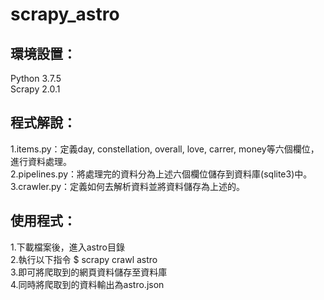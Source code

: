 # scrapy_astro
## 環境設置：
Python 3.7.5  
Scrapy 2.0.1  

## 程式解說：
1.items.py：定義day, constellation, overall, love, carrer, money等六個欄位，進行資料處理。  
2.pipelines.py：將處理完的資料分為上述六個欄位儲存到資料庫(sqlite3)中。  
3.crawler.py：定義如何去解析資料並將資料儲存為上述的。  

## 使用程式：
1.下載檔案後，進入astro目錄  
2.執行以下指令 $ scrapy crawl astro  
3.即可將爬取到的網頁資料儲存至資料庫  
4.同時將爬取到的資料輸出為astro.json  


